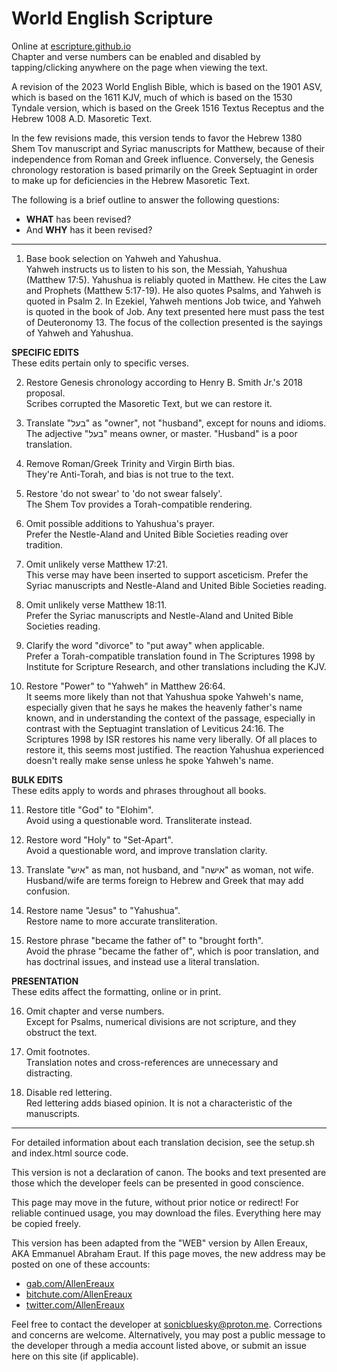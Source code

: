 
# World English Scripture

Online at [escripture.github.io](https://escripture.github.io)  
Chapter and verse numbers can be enabled and disabled by tapping/clicking anywhere on the page when viewing the text.

A revision of the 2023 World English Bible, which is based on the 1901 ASV, which is based on the 1611 KJV, much of which is based on the 1530 Tyndale version, which is based on the Greek 1516 Textus Receptus and the Hebrew 1008 A.D. Masoretic Text.

In the few revisions made, this version tends to favor the Hebrew 1380 Shem Tov manuscript and Syriac manuscripts for Matthew, because of their independence from Roman and Greek influence. Conversely, the Genesis chronology restoration is based primarily on the Greek Septuagint in order to make up for deficiencies in the Hebrew Masoretic Text.

The following is a brief outline to answer the following questions:
- **WHAT** has been revised?
- And **WHY** has it been revised?

---

1. Base book selection on Yahweh and Yahushua.  
Yahweh instructs us to listen to his son, the Messiah, Yahushua (Matthew 17:5).
Yahushua is reliably quoted in Matthew. He cites the Law and Prophets (Matthew 5:17-19). He also quotes Psalms, and Yahweh is quoted in Psalm 2. In Ezekiel, Yahweh mentions Job twice, and Yahweh is quoted in the book of Job. Any text presented here must pass the test of Deuteronomy 13. The focus of the collection presented is the sayings of Yahweh and Yahushua.

**SPECIFIC EDITS**  
These edits pertain only to specific verses.

2. Restore Genesis chronology according to Henry B. Smith Jr.'s 2018 proposal.  
Scribes corrupted the Masoretic Text, but we can restore it.

3. Translate "בעל" as "owner", not "husband", except for nouns and idioms.  
The adjective "בעל" means owner, or master. "Husband" is a poor translation.

4. Remove Roman/Greek Trinity and Virgin Birth bias.  
They're Anti-Torah, and bias is not true to the text.

5. Restore 'do not swear' to  'do not swear falsely'.  
The Shem Tov provides a Torah-compatible rendering.

6. Omit possible additions to Yahushua's prayer.  
Prefer the Nestle-Aland and United Bible Societies reading over tradition.

7. Omit unlikely verse Matthew 17:21.  
This verse may have been inserted to support asceticism. Prefer the Syriac manuscripts and Nestle-Aland and United Bible Societies reading.

8. Omit unlikely verse Matthew 18:11.  
Prefer the Syriac manuscripts and Nestle-Aland and United Bible Societies reading.

9. Clarify the word "divorce" to "put away" when applicable.  
Prefer a Torah-compatible translation found in The Scriptures 1998 by Institute for Scripture Research, and other translations including the KJV.

10. Restore "Power" to "Yahweh" in Matthew 26:64.  
It seems more likely than not that Yahushua spoke Yahweh's name, especially given that he says he makes the heavenly father's name known, and in understanding the context of the passage, especially in contrast with the Septuagint translation of Leviticus 24:16. The Scriptures 1998 by ISR restores his name very liberally. Of all places to restore it, this seems most justified. The reaction Yahushua experienced doesn't really make sense unless he spoke Yahweh's name.


**BULK EDITS**  
These edits apply to words and phrases throughout all books.

11. Restore title "God" to "Elohim".  
Avoid using a questionable word. Transliterate instead.

12. Restore word "Holy" to "Set-Apart".  
Avoid a questionable word, and improve translation clarity.

13. Translate "איש" as man, not husband, and "אישה" as woman, not wife.  
Husband/wife are terms foreign to Hebrew and Greek that may add confusion.

14. Restore name "Jesus" to "Yahushua".  
Restore name to more accurate transliteration.

15. Restore phrase "became the father of" to "brought forth".  
Avoid the phrase "became the father of", which is poor translation, and has doctrinal issues, and instead use a literal translation.


**PRESENTATION**  
These edits affect the formatting, online or in print.

16. Omit chapter and verse numbers.  
Except for Psalms, numerical divisions are not scripture, and they obstruct the text.

17. Omit footnotes.  
Translation notes and cross-references are unnecessary and distracting.

18. Disable red lettering.  
Red lettering adds biased opinion. It is not a characteristic of the manuscripts.

---

For detailed information about each translation decision, see the setup.sh and index.html source code.

This version is not a declaration of canon. The books and text presented are those which the developer feels can be presented in good conscience.

This page may move in the future, without prior notice or redirect! For reliable continued usage, you may download the files. Everything here may be copied freely.

This version has been adapted from the "WEB" version by Allen Ereaux, AKA Emmanuel Abraham Eraut. If this page moves, the new address may be posted on one of these accounts:
- [gab.com/AllenEreaux](https://gab.com/AllenEreaux)
- [bitchute.com/AllenEreaux](https://bitchute.com/AllenEreaux)
- [twitter.com/AllenEreaux](https://twitter.com/AllenEreaux)

Feel free to contact the developer at [sonicbluesky@proton.me](mailto:sonicbluesky@proton.me). Corrections and concerns are welcome. Alternatively, you may post a public message to the developer through a media account listed above, or submit an issue here on this site (if applicable).
